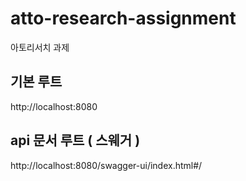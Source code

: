 # atto-research-assignment
아토리서치 과제

## 기본 루트
http://localhost:8080

## api 문서 루트 ( 스웨거 )
http://localhost:8080/swagger-ui/index.html#/
